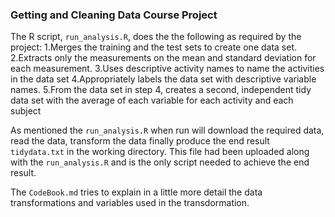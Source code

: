 ### Getting and Cleaning Data Course Project

The R script, `run_analysis.R`, does the the following as required by the project:
1.Merges the training and the test sets to create one data set.
2.Extracts only the measurements on the mean and standard deviation for each measurement.
3.Uses descriptive activity names to name the activities in the data set
4.Appropriately labels the data set with descriptive variable names.
5.From the data set in step 4, creates a second, independent tidy data set with the average of each variable for each activity and each subject

As mentioned the `run_analysis.R` when run will download the required data, read the data, transform the data finally produce the end result `tidydata.txt` in the working directory. This file had been uploaded along with the `run_analysis.R` and is the only script needed to achieve the end result.

The `CodeBook.md` tries to explain in a little more detail the data transformations and variables used in the transdormation.
